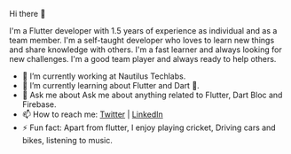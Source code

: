 Hi there 👋

I'm a Flutter developer with 1.5 years of experience as individual and as a team member. I'm a self-taught developer who loves to learn new things and share knowledge with others. I'm a fast learner and always looking for new challenges. I'm a good team player and always ready to help others.

- 🔭 I’m currently working at Nautilus Techlabs.
- 🌱 I’m currently learning about Flutter and Dart 💙.
- 💬 Ask me about Ask me about anything related to Flutter, Dart Bloc and Firebase.
- 📫 How to reach me: [Twitter](https://mobile.twitter.com/KevalUTank) | [LinkedIn](https://www.linkedin.com/in/keval-tank-05244b1b6/)
- ⚡ Fun fact: Apart from flutter, I enjoy playing cricket, Driving cars and bikes, listening to music.
